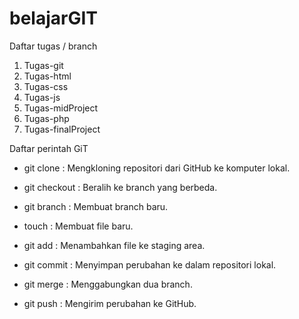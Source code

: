 # belajarGIT
Daftar tugas / branch
1. Tugas-git
2. Tugas-html
3. Tugas-css
4. Tugas-js
5. Tugas-midProject
6. Tugas-php
7. Tugas-finalProject

Daftar perintah GiT 


- git clone : Mengkloning repositori dari GitHub ke komputer lokal.

- git checkout : Beralih ke branch yang berbeda.

- git branch : Membuat branch baru.

- touch : Membuat file baru.

- git add : Menambahkan file ke staging area.

- git commit : Menyimpan perubahan ke dalam repositori lokal.

- git merge : Menggabungkan dua branch.

- git push : Mengirim perubahan ke GitHub.
